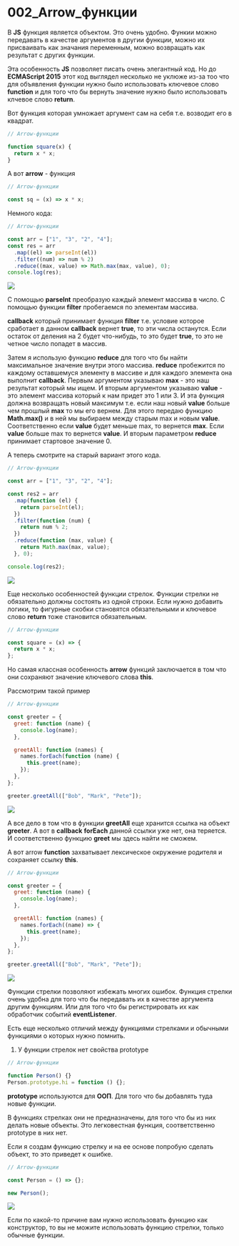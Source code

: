 # 002_Arrow_функции

В **JS** функция является объектом. Это очень удобно. Функии можно передавать в качестве аргументов в другии функции, можно их присваивать как значания переменным, можно возвращать как результат с других функции.

Эта особенность **JS** позволяет писать очень элегантный код. Но до **ECMAScript 2015** этот код выглядел несколько не уклюже из-за тоо что для объявления функции нужно было использовать ключевое слово **function** и для того что бы вернуть значение нужно было использовать клчевое слово **return**.

Вот функция которая умножает аргумент сам на себя т.е. возводит его в квадрат.

```js
// Arrow-функции

function square(x) {
  return x * x;
}

```

А вот **arrow** - функция

```js
// Arrow-функции

const sq = (x) => x * x;

```

Немного кода:

```js
// Arrow-функции

const arr = ["1", "3", "2", "4"];
const res = arr
  .map((el) => parseInt(el))
  .filter((num) => num % 2)
  .reduce((max, value) => Math.max(max, value), 0);
console.log(res);

```

![](img/001.jpg)

С помощью **parseInt** преобразую каждый элемент массива в число. С помощью функции **filter** пробегаемся по элементам массива.

**callback** который принимает функция **filter** т.е. условие которое сработает в данном **callback** вернет **true**, то эти числа останутся.  Если остаток от деления на 2 будет что-нибудь, то это будет **true**, то это не четное  число попадет в массив.

Затем я использую функцию **reduce** для того что бы найти максимальное значение  внутри этого массива. **reduce** пробежится по каждому оставшемуся элементу в массиве и для каждого элемента она выполнит **callback**. Первым аргументом указываю **max** - это наш результат который мы ищем. И вторым аргументом указываю **value** - это элемент массива который к нам придет это 1 или 3. И эта функция должна возвращать новый максимум т.е. если наш новый **value** больше чем прошлый **max** то мы его вернем. Для этого передаю функцию **Math.max()** и в ней мы выбираем между старым max и новым **value**. Соответственно если **value** будет меньше max, то вернется **max**. Если **value** больше max то вернется **value**. И вторым параметром **reduce** принимает стартовое значение 0.

А теперь смотрите на старый вариант этого кода.

```js
// Arrow-функции

const arr = ["1", "3", "2", "4"];

const res2 = arr
  .map(function (el) {
    return parseInt(el);
  })
  .filter(function (num) {
    return num % 2;
  })
  .reduce(function (max, value) {
    return Math.max(max, value);
  }, 0);

console.log(res2);

```

![](img/002.jpg)

Еще несколько особенностей функции стрелок. Функции стрелки не обязательно должны состоять из одной строки. Если нужно добавить логики, то фигурные скобки становятся обязательными и ключевое слово **return** тоже становится обязательным.

```js
// Arrow-функции

const square = (x) => {
  return x * x;
};

```


Но самая классная особенность **arrow** функций заключается в том что они сохраняют значение ключевого слова **this**.

Рассмотрим такой пример

```js
// Arrow-функции

const greeter = {
  greet: function (name) {
    console.log(name);
  },

  greetAll: function (names) {
    names.forEach(function (name) {
      this.greet(name);
    });
  },
};

greeter.greetAll(["Bob", "Mark", "Pete"]);

```

![](img/003.jpg)

А все дело в том что в функции **greetAll** еще хранится ссылка на объект **greeter**. А вот в **callback** **forEach** данной ссылки уже нет, она теряется. И соответственно функцию **greet** мы здесь найти не сможем.

А вот arrow **function** захватывает лексическое окружение родителя и сохраняет ссылку **this**.

```js
// Arrow-функции

const greeter = {
  greet: function (name) {
    console.log(name);
  },

  greetAll: function (names) {
    names.forEach((name) => {
      this.greet(name);
    });
  },
};

greeter.greetAll(["Bob", "Mark", "Pete"]);

```

![](img/004.jpg)

Функции стрелки позволяют избежать многих ошибок. Функция стрелки очень удобна для того что бы передавать их в качестве аргумента другим функциям. Или для того что бы регистрировать их как обработчик событий **eventListener**.

Есть еще несколько отличий между функциями стрелками и обычными функциями о которых нужно помнить.

1. У функции стрелок нет свойства prototype

```js
// Arrow-функции

function Person() {}
Person.prototype.hi = function () {};
```
**prototype** используются для **ООП**. Для того что бы добавлять туда новые функции.

В функциях стрелках они не предназначены, для того что бы из них делать новые объекты. Это легковестная функция, соответственно prototype в них нет.

Если я создам функцию стрелку и на ее основе попробую сделать объект, то это приведет к ошибке.

```js
// Arrow-функции

const Person = () => {};

new Person();

```

![](img/005.jpg)

Если по какой-то причине вам нужно использовать функцию как конструктор, то вы не можите использовать функцию стрелки, только обычные функции.